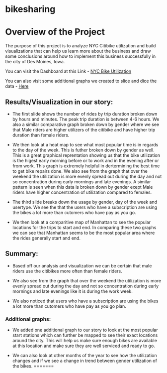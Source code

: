 # bikesharing


# Overview of the Project

The purpose of this project is to analyze NYC Citibike utilization and build visualizations that can help us learn more about the business and draw some conclusions around how to implement this business successfully in the city of Des Moines, Iowa. 

You can visit the Dashboard at this Link - [NYC Bike Utilization](https://public.tableau.com/shared/SZ8SDJHDP?:display_count=y&:origin=viz_share_link)

You can also visit some additional graphs we created to slice and dice the data - [Here](https://public.tableau.com/views/Book1_16110748737800/NYCCitiBike?:language=en&:display_count=y&:origin=viz_share_link)


## Results/Visualization in our story:

- The first slide shows the number of rides by trip duration broken down by hours and minutes. The peak trip duration is between 4-6 hours. We also a similar comparative graph broken down by gender where we see that Male riders are higher utilizers of the citibike and have higher trip duration than female riders.

- We then look at a heat map to see what most popular time is in regards to the day of the week. This is futher broken down by gender as well. This is a great graphical reprentation showing us that the bike utilization is the higest early morning before or to work and in the evening after or from work. This graph is extremely helpful in dertermining the best time to get bike repairs done. We also see from the graph that over the weekend the utilization is more evenly spread out during the day and not so concentration during early mornings and late evenings. A similar pattern is seen when this data is broken down by gender exept Male riders have higher concentration of utilization compared to females. 

- The third slide breaks down the usage by gender, day of the week and usertype. We see the that the users who have a subscription are using the bikes a lot more than cutomers who have pay as you go.

- We then look at a comparitive map of Manhattan to see the popular locations for the trips to start and end. In comparing these two graphs we can see that Manhattan seems to be the most popular area where the rides generally start and end.

## Summary:

- Based off our analysis and visualization we can be certain that male riders use the citibikes more often than female riders. 

- We also see from the graph that over the weekend the utilization is more evenly spread out during the day and not so concentration during early mornings and late evenings like it is during the work week.

- We also noticed that users who have a subscription are using the bikes a lot more than cutomers who have pay as you go plan.

### Additional graphs:

- We added one additional graph to our story to look at the most popular start stations which can further be mapped to see their exact locations around the city. This will help us make sure enough bikes are available at this location and make sure they are well serviced and ready to go.

- We can also look at other months of the year to see how the utilization changes and if we see a change in trend between gender utilization of the bikes. 
=======

